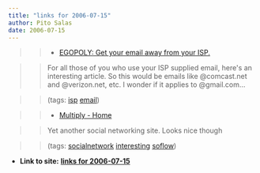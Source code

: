 ```yaml
---
title: "links for 2006-07-15"
author: Pito Salas
date: 2006-07-15
---
```



>>

>>   * [EGOPOLY: Get your email away from your
ISP.](<http://egopoly.com/archives/2005/11/get_your_email.html>)

>>

>> For all those of you who use your ISP supplied email, here's an interesting
article. So this would be emails like @comcast.net and @verizon.net, etc. I
wonder if it applies to @gmail.com…

>>

>> (tags: [isp](<http://del.icio.us/pitosalas/isp>)
[email](<http://del.icio.us/pitosalas/email>))

>>

>>   * [Multiply - Home](<http://multiply.com/home/889443.342>)

>>

>> Yet another social networking site. Looks nice though

>>

>> (tags: [socialnetwork](<http://del.icio.us/pitosalas/socialnetwork>)
[interesting](<http://del.icio.us/pitosalas/interesting>)
[soflow](<http://del.icio.us/pitosalas/soflow>))

>>

>>


* **Link to site:** **[links for 2006-07-15](None)**
